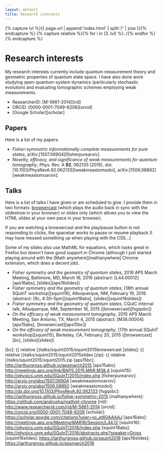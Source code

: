 ```yaml
---
layout: default
title: Research interests
---
```


{% capture lvl %}{{ page.url | append:'index.html' | split:'/' | size }}{% endcapture %}
{% capture relative %}{% for i in (3..lvl) %}../{% endfor %}{% endcapture %}

# Research interests

My research interests currently include quantum measurement theory and
geometric properties of quantum state space. I have also done work studying
open-quantum-system dynamics (particularly stochastic evolution) and evaluating
tomographic schemes employing weak measurements.

* ResearcherID: [M-5661-2014][rid]
* ORCID: [0000-0001-7049-6206][orcid]
* [Google Scholar][scholar]

## Papers

Here is a list of my papers.

* *Fisher-symmetric informationally complete measurements for pure states*,
  arXiv:[1507.06904][fisherpurearxiv].
* *Novelty, efficacy, and significance of weak measurements for quantum
  tomography*, Phys. Rev. A **92**, 062133 (2015),
  doi:[10.1103/PhysRevA.92.062133][weakmeastomodoi],
  arXiv:[1506.08892][weakmeastomoarxiv].

## Talks

Here is a list of talks I have given or am scheduled to give. I provide them in
two formats: [browsercast][browsercast] (which plays the audio back in sync
with the slideshow in your browser) or slides only (which allows you to view
the HTML slides at your own pace in your browser).

If you are watching a browsercast and the play/pause button is not responding to
clicks, the spacebar works to pause or resume playback (I may have messed
something up when playing with the CSS...)

Some of my slides also use MathML for equations, which looks great in Firefox
but doesn't have good support in Chrome (although I just started playing around
with the [Math anywhere][mathanywhere] Chrome extension, which does a decent
job).

* *Fisher symmetry and the geometry of quantum states*, 2016 APS March Meeting,
  Baltimore, MD, March 16, 2016 (abstract: [L44.00012][aps16abs],
  [slides][aps16slides])
* *Fisher symmetry and the geometry of quantum states*,
  [18th annual SQuInT workshop][squint16], Albuquerque, NM, February 19, 2016
  (abstract: [9c, 4:30&ndash;5pm][squint16abs], [slides][squint16slides])
* *Fisher symmetry and the geometry of quantum states*, CQuIC internal talk,
  Albuquerque, NM, September 16, 2015 ([browsercast][fsgqsbc])
* *On the efficacy of weak measurement tomography*, 2015 APS March Meeting, San
  Antonio, TX, March 4, 2015 (abstract: [M38.00004][aps15abs],
  [browsercast][aps15bc])
* *On the efficacy of weak measurement tomography*,
  [17th annual SQuInT workshop][squint15],
  Berkeley, CA, February 20, 2015 ([browsercast][bc], [slides][slides])

[browsercast]: https://github.com/ReDEnergy/Browsercast
[png]: http://www.libpng.org/pub/png/
[svg]: http://www.w3.org/Graphics/SVG/
[bc]: {{ relative }}talks/squint2015/squint2015browsercast
[slides]: {{ relative }}talks/squint2015/squint2015slides
[zip]: {{ relative }}talks/squint2015/squint2015.zip
[aps15bc]: http://jarthurgross.github.io/apsmarch2015
[aps15abs]: http://meetings.aps.org/link/BAPS.2015.MAR.M38.4
[squint15]: http://physics.unm.edu/SQuInT/2015/index.php
[fisherpurearxiv]: http://arxiv.org/abs/1507.06904
[weakmeastomoarxiv]: http://arxiv.org/abs/1506.08892
[weakmeastomodoi]: http://dx.doi.org/10.1103/PhysRevA.92.062133
[fsgqsbc]: http://jarthurgross.github.io/fisher-symmetric-2015
[mathanywhere]: https://github.com/andrusha/mathml-chrome
[rid]: http://www.researcherid.com/rid/M-5661-2014
[orcid]: http://orcid.org/0000-0001-7049-6206
[scholar]: https://scholar.google.com/citations?user=yo_et60AAAAJ
[aps16abs]: http://meetings.aps.org/Meeting/MAR16/Session/L44.12
[squint16]: http://physics.unm.edu/SQuInT/2016/index.php
[squint16abs]: http://physics.unm.edu/SQuInT/2016/abstracts.php?speaker=Gross
[squint16slides]: https://jarthurgross.github.io/squint2016
[aps16slides]: https://jarthurgross.github.io/apsmarch2016
